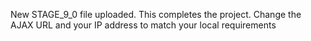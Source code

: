 New STAGE_9_0 file uploaded. This completes the project.
Change the AJAX URL and your IP address to match your local requirements
